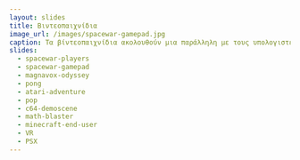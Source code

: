 ```yaml
---
layout: slides
title: Βιντεοπαιχνίδια 
image_url: /images/spacewar-gamepad.jpg
caption: Τα βίντεοπαιχνίδια ακολουθούν μια παράλληλη με τους υπολογιστές γραφείου διαδρομή, με διαφορετικά είδη γραφικών και συσκευών εισόδου, καθώς και άλλες μεταφορές για την αλληλεπίδραση με τον χρήστη. 
slides:
  - spacewar-players
  - spacewar-gamepad
  - magnavox-odyssey
  - pong
  - atari-adventure
  - pop
  - c64-demoscene
  - math-blaster
  - minecraft-end-user
  - VR
  - PSX
---
```

